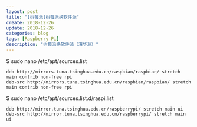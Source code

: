 ```yaml
---
layout: post
title: "[树莓派]树莓派换软件源"
create: 2018-12-26
update: 2018-12-26
categories: blog
tags: [Raspberry Pi]
description: "树莓派换软件源（清华源）"
---
```


$ sudo nano /etc/apt/sources.list


```
deb http://mirrors.tuna.tsinghua.edu.cn/raspbian/raspbian/ stretch main contrib non-free rpi
deb-src http://mirrors.tuna.tsinghua.edu.cn/raspbian/raspbian/ stretch main contrib non-free rpi
```

$ sudo nano /etc/apt/sources.list.d/raspi.list


```
deb http://mirror.tuna.tsinghua.edu.cn/raspberrypi/ stretch main ui
deb-src http://mirror.tuna.tsinghua.edu.cn/raspberrypi/ stretch main ui
```
